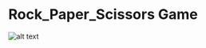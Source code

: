 # Rock_Paper_Scissors Game

![alt text](https://i.pinimg.com/736x/79/34/c6/7934c6cf66ceade7c2986687946067b2.jpg)
